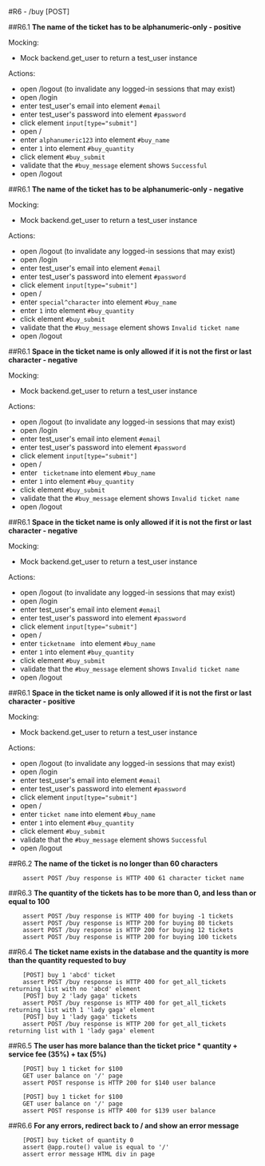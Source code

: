 #R6 - /buy [POST]

##R6.1
**The name of the ticket has to be alphanumeric-only - positive**

Mocking:
* Mock backend.get_user to return a test_user instance

Actions:
* open /logout (to invalidate any logged-in sessions that may exist)
* open /login
* enter test_user's email into element `#email`
* enter test_user's password into element `#password`
* click element `input[type="submit"]`
* open /
* enter `alphanumeric123` into element `#buy_name`
* enter `1` into element `#buy_quantity`
* click element `#buy_submit`
* validate that the `#buy_message` element shows `Successful`
* open /logout

##R6.1
**The name of the ticket has to be alphanumeric-only - negative**

Mocking:
* Mock backend.get_user to return a test_user instance

Actions:
* open /logout (to invalidate any logged-in sessions that may exist)
* open /login
* enter test_user's email into element `#email`
* enter test_user's password into element `#password`
* click element `input[type="submit"]`
* open /
* enter `special^character` into element `#buy_name`
* enter `1` into element `#buy_quantity`
* click element `#buy_submit`
* validate that the `#buy_message` element shows `Invalid ticket name`
* open /logout

##R6.1
**Space in the ticket name is only allowed if it is not the first or last character - negative**

Mocking:
* Mock backend.get_user to return a test_user instance

Actions:
* open /logout (to invalidate any logged-in sessions that may exist)
* open /login
* enter test_user's email into element `#email`
* enter test_user's password into element `#password`
* click element `input[type="submit"]`
* open /
* enter ` ticketname` into element `#buy_name`
* enter `1` into element `#buy_quantity`
* click element `#buy_submit`
* validate that the `#buy_message` element shows `Invalid ticket name`
* open /logout

##R6.1
**Space in the ticket name is only allowed if it is not the first or last character - negative**

Mocking:
* Mock backend.get_user to return a test_user instance

Actions:
* open /logout (to invalidate any logged-in sessions that may exist)
* open /login
* enter test_user's email into element `#email`
* enter test_user's password into element `#password`
* click element `input[type="submit"]`
* open /
* enter `ticketname ` into element `#buy_name`
* enter `1` into element `#buy_quantity`
* click element `#buy_submit`
* validate that the `#buy_message` element shows `Invalid ticket name`
* open /logout

##R6.1
**Space in the ticket name is only allowed if it is not the first or last character - positive**

Mocking:
* Mock backend.get_user to return a test_user instance

Actions:
* open /logout (to invalidate any logged-in sessions that may exist)
* open /login
* enter test_user's email into element `#email`
* enter test_user's password into element `#password`
* click element `input[type="submit"]`
* open /
* enter `ticket name` into element `#buy_name`
* enter `1` into element `#buy_quantity`
* click element `#buy_submit`
* validate that the `#buy_message` element shows `Successful`
* open /logout

##R6.2
**The name of the ticket is no longer than 60 characters**

```	assert POST /buy response is HTTP 200 for 60 character ticket name
	assert POST /buy response is HTTP 400 61 character ticket name	
```

##R6.3
**The quantity of the tickets has to be more than 0, and less than or equal to 100**

``` assert POST /buy response is HTTP 400 for buying 0 tickets
	assert POST /buy response is HTTP 400 for buying -1 tickets		
	assert POST /buy response is HTTP 200 for buying 80 tickets
	assert POST /buy response is HTTP 200 for buying 12 tickets	
	assert POST /buy response is HTTP 200 for buying 100 tickets
```

##R6.4
**The ticket name exists in the database and the quantity is more than the quantity requested to buy**

```
	[POST] buy 1 'abcd' ticket
	assert POST /buy response is HTTP 400 for get_all_tickets returning list with no 'abcd' element
	[POST] buy 2 'lady gaga' tickets
	assert POST /buy response is HTTP 400 for get_all_tickets returning list with 1 'lady gaga' element
	[POST] buy 1 'lady gaga' tickets
	assert POST /buy response is HTTP 200 for get_all_tickets returning list with 1 'lady gaga' element
```

##R6.5
**The user has more balance than the ticket price * quantity + service fee (35%) + tax (5%)**

```
	[POST] buy 1 ticket for $100
	GET user balance on '/' page
	assert POST response is HTTP 200 for $140 user balance 
	
	[POST] buy 1 ticket for $100
	GET user balance on '/' page
	assert POST response is HTTP 400 for $139 user balance 
```

##R6.6
**For any errors, redirect back to / and show an error message**

```
	[POST] buy ticket of quantity 0
	assert @app.route() value is equal to '/'
	assert error message HTML div in page
```
